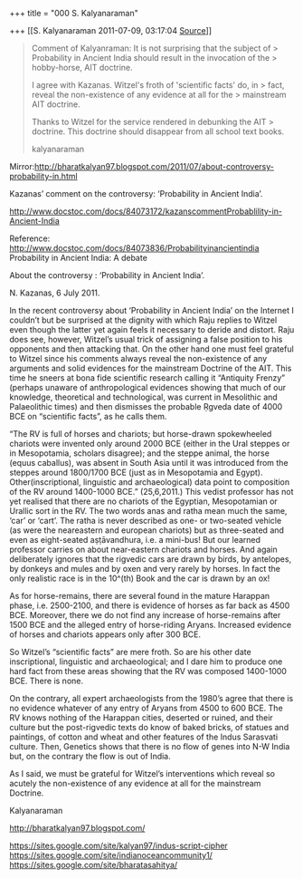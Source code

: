 +++
title = "000 S. Kalyanaraman"

+++
[[S. Kalyanaraman	2011-07-09, 03:17:04 [Source](https://groups.google.com/g/bvparishat/c/eUVmRAyxY8E)]]



> Comment of Kalyanraman: It is not surprising that the subject of > Probability in Ancient India should result in the invocation of the > hobby-horse, AIT doctrine.  
>   
> I agree with Kazanas. Witzel's froth of 'scientific facts' do, in > fact, reveal the non-existence of any evidence at all for the > mainstream AIT doctrine.  
>   
> Thanks to Witzel for the service rendered in debunking the AIT > doctrine. This doctrine should disappear from all school text books.  
>   
> kalyanaraman

  

Mirror:<http://bharatkalyan97.blogspot.com/2011/07/about-controversy-probability-in.html>

  

Kazanas’ comment on the controversy: ‘Probability in Ancient India’.

  

<http://www.docstoc.com/docs/84073172/kazanscommentProbablility-in-Ancient-India>

  

Reference: <http://www.docstoc.com/docs/84073836/Probabilityinancientindia> Probability in Ancient India: A debate

  

About the controversy : ‘Probability in Ancient India’.

  

N. Kazanas, 6 July 2011.

  

In the recent controversy about ‘Probability in Ancient India’ on the Internet I couldn’t but be surprised at the dignity with which Raju
replies to Witzel even though the latter yet again feels it necessary to deride and distort. Raju does see, however, Witzel’s usual trick of assigning a false position to his opponents and then attacking that. On the other hand one must feel grateful to Witzel since
his comments always reveal the non-existence of any arguments and solid evidences for the mainstream Doctrine of the AIT. This time he sneers at bona fide scientific research calling it “Antiquity
Frenzy” (perhaps unaware of anthropological evidences showing
that much of our knowledge, theoretical and technological, was
current in Mesolithic and Palaeolithic times) and then
dismisses the probable Ṛgveda date of 4000 BCE on “scientific facts”, as he calls them.

  

“The RV is full of horses and chariots; but horse-drawn
spokewheeled chariots were invented only around 2000 BCE (either in
the Ural steppes or in Mesopotamia, scholars disagree); and
the steppe animal, the horse (equus caballus), was absent in
South Asia until it was introduced from the steppes around
1800/1700 BCE (just as in Mesopotamia and Egypt).
Other(inscriptional, linguistic and archaeological) data point to composition of the RV around 1400-1000 BCE.” (25,6,2011.) This vedist
professor has not yet realised that there are no chariots of
the Egyptian, Mesopotamian or Urallic sort in the RV. The two words anas and ratha mean much the same, ‘car’ or ‘cart’. The ratha is never described as one- or two-seated vehicle (as were the neareastern and european chariots) but as three-seated and even as eight-seated aṣṭāvandhura, i.e. a mini-bus! But our learned professor carries on about near-eastern chariots and horses. And again deliberately ignores that the rigvedic cars are drawn by birds, by antelopes, by donkeys and mules and by oxen and very rarely by horses. In fact the only realistic race is in the 10^(th) Book and the car is drawn by an ox!

  

As for horse-remains, there are several found in the mature
Harappan phase, i.e. 2500-2100, and there is evidence of horses as far back as 4500 BCE. Moreover, there we do not find any increase of horse-remains after 1500 BCE and the alleged entry of horse-riding Aryans. Increased evidence of horses and chariots appears only after 300 BCE.

  

So Witzel’s “scientific facts” are mere froth. So are his
other date inscriptional, linguistic and archaeological; and I
dare him to produce one hard fact from these areas showing that the RV was composed 1400-1000 BCE. There is none.

  

On the contrary, all expert archaeologists from the 1980’s
agree that there is no evidence whatever of any entry of Aryans from 4500 to 600 BCE. The RV knows nothing of the Harappan cities, deserted or ruined, and their culture but the post-rigvedic texts do know of baked bricks, of statues and paintings, of cotton and wheat and other features of the Indus Sarasvati culture. Then, Genetics shows that there is no flow of genes into N-W India but, on the contrary the flow is out of India.

  

As I said, we must be grateful for Witzel’s interventions which
reveal so acutely the non-existence of any evidence at all for the mainstream Doctrine.

  

Kalyanaraman

  

  

<http://bharatkalyan97.blogspot.com/>

<https://sites.google.com/site/kalyan97/indus-script-cipher>  
<https://sites.google.com/site/indianoceancommunity1/>  
<https://sites.google.com/site/bharatasahitya/>  

  

